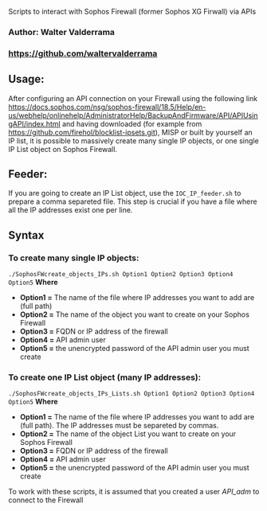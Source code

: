 Scripts to interact with Sophos Firewall (former Sophos XG Firwall) via APIs

### Author: Walter Valderrama ###
### https://github.com/waltervalderrama ###

## Usage:
After configuring an API connection on your Firewall using the following link
https://docs.sophos.com/nsg/sophos-firewall/18.5/Help/en-us/webhelp/onlinehelp/AdministratorHelp/BackupAndFirmware/API/APIUsingAPI/index.html
and having downloaded (for example from https://github.com/firehol/blocklist-ipsets.git), MISP or built by yourself an IP list, it is possible to massively
create many single IP objects, or one single IP List object on Sophos Firewall.

## Feeder:
If you are going to create an IP List object, use the `IOC_IP_feeder.sh` to prepare a comma separeted file. This step is crucial if you have a file where all the IP addresses exist one per line.

## Syntax
### To create many single IP objects:
`./SophosFWcreate_objects_IPs.sh Option1 Option2 Option3 Option4 Option5`
**Where**
* **Option1 =** The name of the file where IP addresses you want to add are (full path)
* **Option2 =** The name of the object you want to create on your Sophos Firewall
* **Option3 =** FQDN or IP address of the firewall
* **Option4 =** API admin user
* **Option5 =** the unencrypted password of the API admin user you must create

### To create one IP List object (many IP addresses):
`./SophosFWcreate_objects_IPs_Lists.sh Option1 Option2 Option3 Option4 Option5`
**Where**
* **Option1 =** The name of the file where IP addresses you want to add are (full path). The IP addresses must be separeted by commas.
* **Option2 =** The name of the object List you want to create on your Sophos Firewall
* **Option3 =** FQDN or IP address of the firewall
* **Option4 =** API admin user
* **Option5 =** the unencrypted password of the API admin user you must create

To work with these scripts, it is assumed that you created a user *API_adm* to connect to the Firewall

